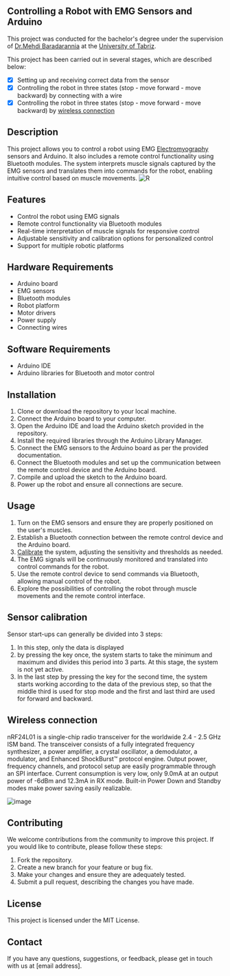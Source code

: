 ## Controlling a Robot with EMG Sensors and Arduino 
This project was conducted for the bachelor's degree under the supervision of [Dr.Mehdi Baradarannia](https://scholar.google.com/citations?user=zclZQhcAAAAJ) at the [University of Tabriz](https://en.wikipedia.org/wiki/University_of_Tabriz).

This project has been carried out in several stages, which are described below:
- [x] Setting up and receiving correct data from the sensor
- [x] Controlling the robot in three states (stop - move forward - move backward) by connecting with a wire
- [x] Controlling the robot in three states (stop - move forward - move backward) by [wireless connection](#wireless-connection)

## Description

This project allows you to control a robot using EMG [Electromyography](https://en.wikipedia.org/wiki/Electromyography) sensors and Arduino. It also includes a remote control functionality using Bluetooth modules. The system interprets muscle signals captured by the EMG sensors and translates them into commands for the robot, enabling intuitive control based on muscle movements.
![R](https://github.com/tfrbf/EMG-Robot/assets/79377894/04193254-7e55-4854-9875-94f626c335c0)



## Features

- Control the robot using EMG signals
- Remote control functionality via Bluetooth modules
- Real-time interpretation of muscle signals for responsive control
- Adjustable sensitivity and calibration options for personalized control
- Support for multiple robotic platforms

## Hardware Requirements

- Arduino board
- EMG sensors
- Bluetooth modules
- Robot platform
- Motor drivers
- Power supply
- Connecting wires

## Software Requirements

- Arduino IDE
- Arduino libraries for Bluetooth and motor control

## Installation

1. Clone or download the repository to your local machine.
2. Connect the Arduino board to your computer.
3. Open the Arduino IDE and load the Arduino sketch provided in the repository.
4. Install the required libraries through the Arduino Library Manager.
5. Connect the EMG sensors to the Arduino board as per the provided documentation.
6. Connect the Bluetooth modules and set up the communication between the remote control device and the Arduino board.
7. Compile and upload the sketch to the Arduino board.
8. Power up the robot and ensure all connections are secure.

## Usage

1. Turn on the EMG sensors and ensure they are properly positioned on the user's muscles.
2. Establish a Bluetooth connection between the remote control device and the Arduino board.
3. [Calibrate](#sensor-calibration) the system, adjusting the sensitivity and thresholds as needed.
4. The EMG signals will be continuously monitored and translated into control commands for the robot.
5. Use the remote control device to send commands via Bluetooth, allowing manual control of the robot.
6. Explore the possibilities of controlling the robot through muscle movements and the remote control interface.

## Sensor calibration

Sensor start-ups can generally be divided into 3 steps:
1. In this step, only the data is displayed
2. by pressing the key once, the system starts to take the minimum and maximum and divides this period into 3 parts. At this stage, the system is not yet active.
3. In the last step by pressing the key for the second time, the system starts working according to the data of the previous step, so that the middle third is used for stop mode and the first and last third are used for forward and backward.

## Wireless connection
nRF24L01 is a single-chip radio transceiver for the worldwide 2.4 - 2.5 GHz ISM 
band. The transceiver consists of a fully integrated frequency synthesizer, a power 
amplifier, a crystal oscillator, a demodulator, a modulator, and Enhanced ShockBurst™ 
protocol engine. Output power, frequency channels, and protocol setup are easily 
programmable through an SPI interface. Current consumption is very low, only 9.0mA 
at an output power of -6dBm and 12.3mA in RX mode. Built-in Power Down and 
Standby modes make power saving easily realizable.

![image](https://github.com/tfrbf/EMG-Robot/assets/79377894/3b70e499-caf3-42d7-a409-793f23ed5890)

## Contributing
We welcome contributions from the community to improve this project. If you would like to contribute, please follow these steps:

1. Fork the repository.
2. Create a new branch for your feature or bug fix.
3. Make your changes and ensure they are adequately tested.
4. Submit a pull request, describing the changes you have made.

## License

This project is licensed under the MIT License.

## Contact

If you have any questions, suggestions, or feedback, please get in touch with us at [email address].
